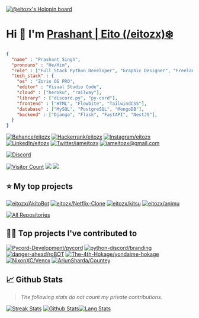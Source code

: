 [![@eitozx's Holopin board](https://holopin.me/eitozx)](https://holopin.io/@eitozx)


# Hi 👋 I'm [Prashant | Eito (/eitozx)❄️](https://eitozx.github.io)

```json
{
  "name" : "Prashant Singh",
  "pronouns" : "He/Him",
  "role" : ["Full Stack Python Developer", "Graphic Designer", "Freelancer", "B.Tech Student"],
  "tech_stack" : {
    "os" : "Zorin OS PRO",
    "editor" : "Visual Studio Code",
    "cloud" : ["heroku", "railway"],
    "library" : ["discord.py", "py-cord"],
    "frontend" : ["HTML", "Flowbite", "TailwindCSS"],
    "database" : ["MySQL", "PostgreSQL", "MongoDB"],
    "backend" : ["Django", "Flask", "FastAPI", "NestJS"],
  }
}
```

[![Behance/eitozx](https://img.shields.io/badge/-Behance-blue?style=for-the-badge&logo=behance&logoColor=white
)](https://www.behance.net/eitozx)
[![Hackerrank/eitozx](https://img.shields.io/badge/-Hackerrank-2EC866?style=for-the-badge&logo=HackerRank&logoColor=white
)](https://www.hackerrank.com/eitozx)
[![Instagram/eitozx](https://img.shields.io/badge/Instagram-E4405F?style=for-the-badge&logo=instagram&logoColor=white
)](https://instagram.com/eitozx)
[![LinkedIn/eitozx](https://img.shields.io/badge/LinkedIn-0077B5?style=for-the-badge&logo=linkedin&logoColor=white
)](https://www.linkedin.com/in/eitozx/)
[![Twitter/iameitozx](https://img.shields.io/badge/Twitter-1DA1F2?style=for-the-badge&logo=twitter&logoColor=white
)](https://twitter.com/iameitozx)
[![iameitozx@gmail.com](https://img.shields.io/badge/Gmail-D14836?style=for-the-badge&logo=gmail&logoColor=white
)](mailto:iameitozx@gmail.com)
<!-- [![Website](https://img.shields.io/badge/website-000000?style=for-the-badge&logo=About.me&logoColor=white)](https://eitozx.github.io) -->
[![Discord](https://discord.c99.nl/widget/theme-3/981649911151992832.png)](https://discord.com/users/981649911151992832)

[![Visitor Count](https://visitor-badge-reloaded.herokuapp.com/badge?page_id=eitozx&style=for-the-badge&color=7c007c&lcolor=640464&logo=AngelList&logoColor=white)](https://github.com/eitozx)
[![](https://custom-icon-badges.herokuapp.com/github/followers/eitozx?color=236ad3&labelColor=1155ba&style=for-the-badge&logo=person-add&label=Follow&logoColor=white%22/%3E%3C/a%3E%20%3Ca%20href=%22https://github.com/giingu)](https://github.com/eitozx?tab=followers)
[![](https://custom-icon-badges.herokuapp.com/badge/dynamic/json?logo=star&host=formatted-dynamic-badges.herokuapp.com&formatter=metric&style=for-the-badge&color=55960c&labelColor=488207&label=stars&query=%24.stars&url=https%3A%2F%2Fapi.github-star-counter.workers.dev%2Fuser%2Feitozx)](https://github.com/eitozx?tab=repositories&sort=stargazers)

## ⭐ My top projects

[![eitozx/AkitoBot](https://denvercoder1-github-readme-stats.vercel.app/api/pin/?username=eitozx&repo=AkitoBot&theme=react)](https://github.com/eitozx/AkitoBot)
[![eitozx/Netflix-Clone](https://denvercoder1-github-readme-stats.vercel.app/api/pin/?username=eitozx&repo=Netflix-Clone&theme=react)](https://github.com/eitozx/Netflix-Clone)
[![eitozx/kitsu](https://denvercoder1-github-readme-stats.vercel.app/api/pin/?username=eitozx&repo=kitsu&theme=react)](https://github.com/eitozx/kitsu)
[![eitozx/animu](https://denvercoder1-github-readme-stats.vercel.app/api/pin/?username=eitozx&repo=animu&theme=react)](https://github.com/eitozx/Animu)

[![All Repositories](https://custom-icon-badges.demolab.com/badge/-All%20Repos-2962FF?style=for-the-badge&logoColor=white&logo=repo)](https://github.com/eitozx?tab=repositories&sort=stargazers)


## 👨‍💻 Top projects I've contributed to

[![Pycord-Development/pycord](https://denvercoder1-github-readme-stats.vercel.app/api/pin/?username=Pycord-Development&repo=pycord&theme=react)](https://github.com/Pycord-Development/pycord)
[![python-discord/branding](https://denvercoder1-github-readme-stats.vercel.app/api/pin/?username=python-discord&repo=branding&theme=react)](https://github.com/python-discord/branding)
[![danger-ahead/roBOT](https://denvercoder1-github-readme-stats.vercel.app/api/pin/?username=danger-ahead&repo=roBOT&theme=react)](https://github.com/danger-ahead/roBOT)
[![The-4th-Hokage/yondaime-hokage](https://denvercoder1-github-readme-stats.vercel.app/api/pin/?username=The-4th-Hokage&repo=yondaime-hokage&theme=react)](https://github.com/The-4th-Hokage/yondaime-hokage/)
[![NixonXC/Venox](https://denvercoder1-github-readme-stats.vercel.app/api/pin/?username=NixonXC&repo=Venox&theme=react)](https://github.com/NixonXC/Venox)
[![ArjunSharda/Countey](https://denvercoder1-github-readme-stats.vercel.app/api/pin/?username=ArjunSharda&repo=Countey&theme=react)](https://github.com/ArjunSharda/Countey)

## 📈 Github Stats
> *The following stats do not count my private contributions.*

[![Streak Stats](http://github-readme-streak-stats.herokuapp.com/?user=eitozx&theme=react&date_format=M%20j%5B%2C%20Y%5D)](https://github.com/eitozx)
[![Github Stats](https://denvercoder1-github-readme-stats.vercel.app/api/?username=eitozx&show_icons=true&include_all_commits=true&count_private=true&theme=react)](https://github.com/eitozx)[![Lang Stats](https://github-readme-stats.vercel.app/api/top-langs/?username=eitozx&langs_count=8&layout=compact&theme=react)](https://github.com/eitozx)
